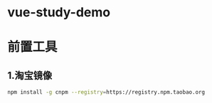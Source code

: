 # vue-study-demo

# 前置工具

## 1.淘宝镜像

~~~bash
npm install -g cnpm --registry=https://registry.npm.taobao.org
~~~
